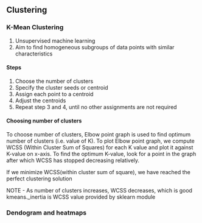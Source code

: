 ## Clustering

### K-Mean Clustering

1. Unsupervised machine learning
2. Aim to find homogeneous subgroups of data points with similar characteristics

#### Steps
1. Choose the number of clusters
2. Specify the cluster seeds or centroid
3. Assign each point to a centroid
4. Adjust the centroids
5. Repeat step 3 and 4, until no other assignments are not required

#### Choosing number of clusters
To choose number of clusters, Elbow point graph is used to find optimum number of clusters (i.e. value of K).
To plot Elbow point graph, we compute WCSS (Within Cluster Sum of Squares) for each K value and plot it against K-value
on x-axis.
To find the optimum K-value, look for a point in the graph after which WCSS has stopped decreasing relatively.

If we minimize WCSS(within cluster sum of square), we have reached the perfect clustering solution

NOTE - As number of clusters increases, WCSS decreases, which is good
kmeans._inertia is WCSS value provided by sklearn module

### Dendogram and heatmaps



